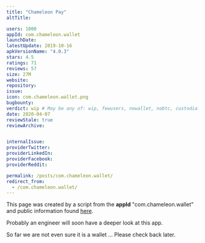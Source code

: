 ```yaml
---
title: "Chameleon Pay"
altTitle: 

users: 1000
appId: com.chameleon.wallet
launchDate: 
latestUpdate: 2019-10-16
apkVersionName: "4.0.3"
stars: 4.5
ratings: 71
reviews: 57
size: 27M
website: 
repository: 
issue: 
icon: com.chameleon.wallet.png
bugbounty: 
verdict: wip # May be any of: wip, fewusers, nowallet, nobtc, custodial, nosource, nonverifiable, verifiable, bounty, defunct
date: 2020-04-07
reviewStale: true
reviewArchive:


internalIssue: 
providerTwitter: 
providerLinkedIn: 
providerFacebook: 
providerReddit: 

permalink: /posts/com.chameleon.wallet/
redirect_from:
  - /com.chameleon.wallet/
---
```



This page was created by a script from the **appId** "com.chameleon.wallet" and public
information found
[here](https://play.google.com/store/apps/details?id=com.chameleon.wallet).

Probably an engineer will soon have a deeper look at this app.

So far we are not even sure it is a wallet ... Please check back later.